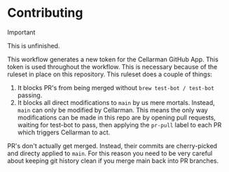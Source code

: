 # Contributing

> [!IMPORTANT]
> This is unfinished.

This workflow generates a new token for the Cellarman GitHub App.
This token is used throughout the workflow. This is necessary because of the
ruleset in place on this repository. This ruleset does a couple of things:

1. It blocks PR's from being merged without `brew test-bot / test-bot`
   passing.
2. It blocks all direct modifications to `main` by us mere mortals. Instead,
   `main` can only be modified by Cellarman.
   This means the only way modifications can be made in this repo are by opening
   pull requests, waiting for test-bot to pass, then applying the `pr-pull` label
   to each PR which triggers Cellarman to act.

PR's don't actually get merged. Instead, their commits are cherry-picked and
directy applied to `main`. For this reason you need to be very careful about
keeping git history clean if you merge main back into PR branches.
